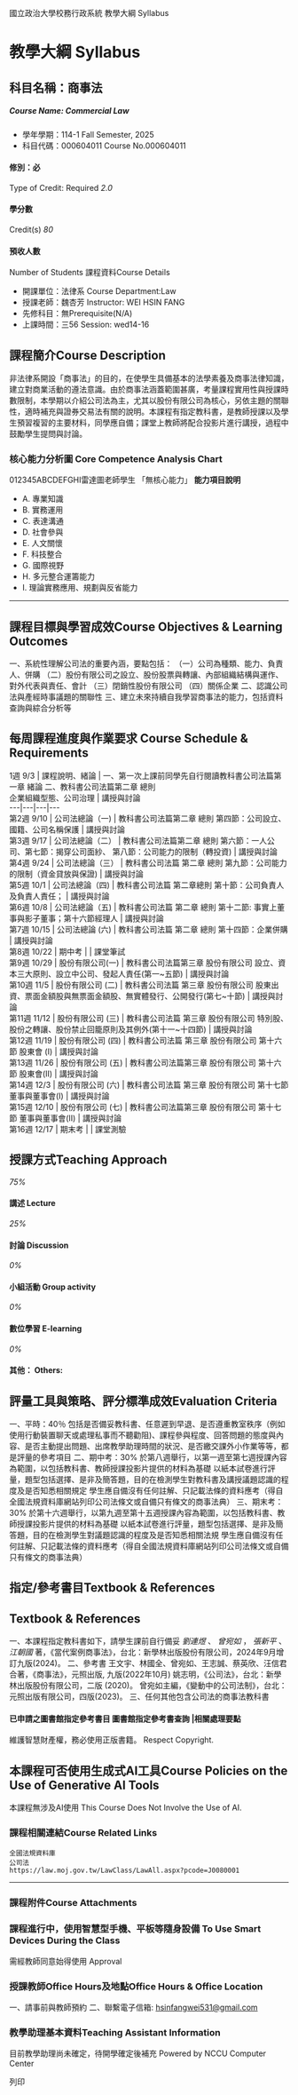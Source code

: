國立政治大學校務行政系統 教學大綱 Syllabus
# 教學大綱 Syllabus
##  科目名稱：商事法 
#####  Course Name: Commercial Law
  * 學年學期：114-1 Fall Semester, 2025 
  * 科目代碼：000604011 Course No.000604011


#### 修別：必
Type of Credit: Required 
_2.0_
#### 學分數
Credit(s)
_80_
#### 預收人數
Number of Students
課程資料Course Details
  * 開課單位：法律系 Course Department:Law 
  * 授課老師：魏杏芳 Instructor: WEI HSIN FANG 
  * 先修科目：無Prerequisite(N/A)
  * 上課時間：三56 Session: wed14-16


##  課程簡介Course Description
非法律系開設「商事法」的目的，在使學生具備基本的法學素養及商事法律知識，建立對商業活動的遵法意識。由於商事法涵蓋範圍甚廣，考量課程實用性與授課時數限制，本學期以介紹公司法為主，尤其以股份有限公司為核心，另依主題的關聯性，適時補充與證券交易法有關的說明。本課程有指定教科書，是教師授課以及學生預習複習的主要材料，同學應自備；課堂上教師將配合投影片進行講授，過程中鼓勵學生提問與討論。
###  核心能力分析圖 Core Competence Analysis Chart
012345ABCDEFGHI雷達圖老師學生
「無核心能力」 
**能力項目說明**
  * A. 專業知識
  * B. 實務運用
  * C. 表達溝通
  * D. 社會參與
  * E. 人文關懷
  * F. 科技整合
  * G. 國際視野
  * H. 多元整合運籌能力
  * I. 理論實務應用、規劃與反省能力


* * *
##  課程目標與學習成效Course Objectives & Learning Outcomes 
一、系統性理解公司法的重要內涵，要點包括：
（一）公司為種類、能力、負責人、併購
（二）股份有限公司之設立、股份股票與轉讓、內部組織結構與運作、對外代表與責任、會計
（三）閉銷性股份有限公司
（四）關係企業
二、認識公司法與產經時事議題的關聯性
三、建立未來持續自我學習商事法的能力，包括資料查詢與綜合分析等
##  每周課程進度與作業要求 Course Schedule & Requirements
1週 9/3 |  課程說明、緒論  |  一、第一次上課前同學先自行閱讀教科書公司法篇第一章 緒論 二、教科書公司法篇第二章 總則  
企業組織型態、公司治理 |  講授與討論  
---|---|---|---  
第2週 9/10 |  公司法總論（一) |  教科書公司法篇第二章 總則 第四節：公司設立、國籍、公司名稱保護 |  講授與討論  
第3週 9/17 |  公司法總論（二） |  教科書公司法篇第二章 總則 第六節：一人公司、第七節：揭穿公司面紗、 第八節：公司能力的限制（轉投資) |  講授與討論  
第4週 9/24 |  公司法總論（三） |  教科書公司法篇 第二章 總則 第九節：公司能力的限制（資金貸放與保證) |  講授與討論  
第5週 10/1 |  公司法總論（四) |  教科書公司法篇 第二章總則 第十節：公司負責人及負責人責任； |  講授與討論  
第6週 10/8 |  公司法總論（五) |  教科書公司法篇 第二章 總則 第十二節: 事實上董事與影子董事；第十六節經理人 |  講授與討論  
第7週 10/15 |  公司法總論 (六) |  教科書公司法篇 第二章 總則 第十四節：企業併購 |  講授與討論  
第8週 10/22 |  期中考 |  |  課堂筆試  
第9週 10/29 |  股份有限公司(一) |  教科書公司法篇第三章 股份有限公司 設立、資本三大原則、設立中公司、發起人責任(第一~五節) |  講授與討論  
第10週 11/5 |  股份有限公司 (二) |  教科書公司法篇 第三章 股份有限公司 股東出資、票面金額股與無票面金額股、無實體發行、公開發行(第七~十節) |  講授與討論  
第11週 11/12 |  股份有限公司 (三) |  教科書公司法篇 第三章 股份有限公司 特別股、股份之轉讓、股份禁止回籠原則及其例外(第十一~十四節) |  講授與討論  
第12週 11/19 |  股份有限公司 (四) |  教科書公司法篇 第三章 股份有限公司 第十六節 股東會 (I) |  講授與討論  
第13週 11/26 | 股份有限公司 (五) |  教科書公司法篇第三章 股份有限公司 第十六節 股東會(II) |  講授與討論  
第14週 12/3 | 股份有限公司 (六) |  教科書公司法篇 第三章 股份有限公司 第十七節 董事與董事會(I) |  講授與討論  
第15週 12/10 |  股份有限公司 (七) |  教科書公司法篇第三章 股份有限公司 第十七節 董事與董事會(II) |  講授與討論  
第16週 12/17 | 期末考 |  | 課堂測驗  
##  授課方式Teaching Approach
_75%_
####  講述 Lecture
_25%_
####  討論 Discussion
_0%_
####  小組活動 Group activity
_0%_
####  數位學習 E-learning
_0%_
####  其他： Others:
##  評量工具與策略、評分標準成效Evaluation Criteria
一、平時：40％
包括是否備妥教科書、任意遲到早退、是否遵重教室秩序（例如使用行動裝置聊天或處理私事而不聽勸阻)、課程參與程度、回答問題的態度與內容、是否主動提出問題、出席教學助理時間的狀況、是否繳交課外小作業等等，都是評量的參考項目
二、期中考：30%
於第八週舉行，以第一週至第七週授課內容為範圍，以包括教科書、教師授課投影片提供的材料為基礎
以紙本試卷進行評量，題型包括選擇、是非及簡答題，目的在檢測學生對教科書及講授議題認識的程度及是否知悉相關規定
學生應自備沒有任何註解、只記載法條的資料應考（得自全國法規資料庫網站列印公司法條文或自備只有條文的商事法典）
三、期末考：30%
於第十六週舉行，以第九週至第十五週授課內容為範圍，以包括教科書、教師授課投影片提供的材料為基礎
以紙本試卷進行評量，題型包括選擇、是非及簡答題，目的在檢測學生對議題認識的程度及是否知悉相關法規 
學生應自備沒有任何註解、只記載法條的資料應考（得自全國法規資料庫網站列印公司法條文或自備只有條文的商事法典）
##  指定/參考書目Textbook & References
## Textbook & References
一、本課程指定教科書如下，請學生課前自行備妥
 _劉連煜_ 、 _曾宛如_ ， _張新平_ 、 _江朝國_ 著，《當代案例商事法》，台北：新學林出版股份有限公司，2024年9月增訂九版(2024)。
二、參考書
王文宇、林國全、曾宛如、王志誠、蔡英欣、汪信君 合著，《商事法》，元照出版, 九版(2022年10月) 
姚志明，《公司法》，台北：新學林出版股份有限公司，二版 (2020)。
曾宛如主編，《變動中的公司法制》，台北：元照出版有限公司，四版(2023)。
三、任何其他包含公司法的商事法教科書
####  已申請之圖書館指定參考書目  圖書館指定參考書查詢 |相關處理要點
維護智慧財產權，務必使用正版書籍。 Respect Copyright.
##  本課程可否使用生成式AI工具Course Policies on the Use of Generative AI Tools
本課程無涉及AI使用 This Course Does Not Involve the Use of AI.
###  課程相關連結Course Related Links
```
全國法規資料庫
公司法
https://law.moj.gov.tw/LawClass/LawAll.aspx?pcode=J0080001
```

* * *
###  課程附件Course Attachments
###  課程進行中，使用智慧型手機、平板等隨身設備 To Use Smart Devices During the Class
需經教師同意始得使用  Approval
###  授課教師Office Hours及地點Office Hours & Office Location
一、請事前與教師預約
二、聯繫電子信箱: hsinfangwei531@gmail.com
###  教學助理基本資料Teaching Assistant Information
目前教學助理尚未確定，待開學確定後補充
Powered by NCCU Computer Center
  
列印
